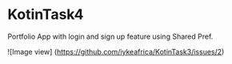 # KotinTask4
Portfolio App with login and sign up feature using Shared Pref.



![Image view] (https://github.com/iykeafrica/KotinTask3/issues/2)
